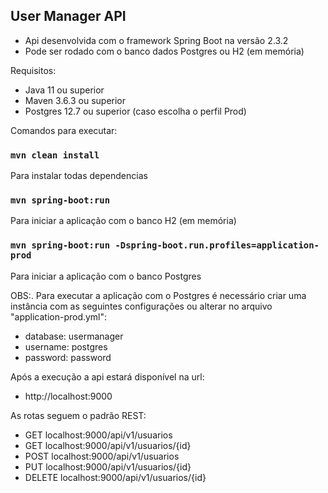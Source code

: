 ## User Manager API

 - Api desenvolvida com o framework Spring Boot na versão 2.3.2
 - Pode ser rodado com o banco dados Postgres ou H2 (em memória)

Requisitos:
 - Java 11 ou superior
 - Maven 3.6.3 ou superior
 - Postgres 12.7 ou superior (caso escolha o perfil Prod)


Comandos para executar:


### `mvn clean install`
Para instalar todas dependencias

### `mvn spring-boot:run`
Para iniciar a aplicação com o banco H2 (em memória)

### `mvn spring-boot:run -Dspring-boot.run.profiles=application-prod`
Para iniciar a aplicação com o banco Postgres


OBS:. Para executar a aplicação com o Postgres é necessário criar uma instância com as seguintes configurações ou alterar no arquivo "application-prod.yml":
 - database: usermanager
 - username: postgres
 - password: password


Após a execução a api estará disponível na url:
 - http://localhost:9000


As rotas seguem o padrão REST:

 - GET localhost:9000/api/v1/usuarios
 - GET localhost:9000/api/v1/usuarios/{id}
 - POST localhost:9000/api/v1/usuarios
 - PUT localhost:9000/api/v1/usuarios/{id}
 - DELETE localhost:9000/api/v1/usuarios/{id}
